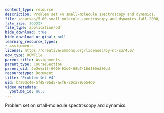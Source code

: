```yaml
---
content_type: resource
description: Problem set on small-molecule spectroscopy and dynamics.
file: /courses/5-80-small-molecule-spectroscopy-and-dynamics-fall-2008/b4a0dc4e5fd59bd5acf620ca795654d0_ps4_1977.pdf
file_size: 163325
file_type: application/pdf
hide_download: true
hide_download_original: null
learning_resource_types:
- Assignments
license: https://creativecommons.org/licenses/by-nc-sa/4.0/
ocw_type: OCWFile
parent_title: Assignments
parent_type: CourseSection
parent_uid: 5e5e8a1f-8400-93d0-89b7-18d990e250dd
resourcetype: Document
title: 'Problem Set #4'
uid: b4a0dc4e-5fd5-9bd5-acf6-20ca795654d0
video_metadata:
  youtube_id: null
---
```

Problem set on small-molecule spectroscopy and dynamics.
